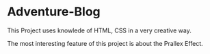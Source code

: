 # Adventure-Blog

This Project uses knowlede of HTML, CSS in a very creative way.

The most interesting feature of this project is about the Prallex Effect.
